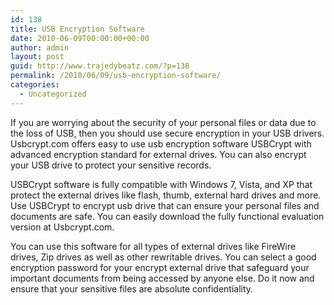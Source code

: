 ```yaml
---
id: 138
title: USB Encryption Software
date: 2010-06-09T00:00:00+00:00
author: admin
layout: post
guid: http://www.trajedybeatz.com/?p=138
permalink: /2010/06/09/usb-encryption-software/
categories:
  - Uncategorized
---
```

If you are worrying about the security of your personal files or data due to the loss of USB, then you should use secure encryption in your USB drivers. Usbcrypt.com offers easy to use usb encryption software USBCrypt with advanced encryption standard for external drives. You can also encrypt your USB drive to protect your sensitive records.

USBCrypt software is fully compatible with Windows 7, Vista, and XP that protect the external drives like flash, thumb, external hard drives and more. Use USBCrypt to encrypt usb drive that can ensure your personal files and documents are safe. You can easily download the fully functional evaluation version at Usbcrypt.com.

You can use this software for all types of external drives like FireWire drives, Zip drives as well as other rewritable drives. You can select a good encryption password for your encrypt external drive that safeguard your important documents from being accessed by anyone else. Do it now and ensure that your sensitive files are absolute confidentiality.